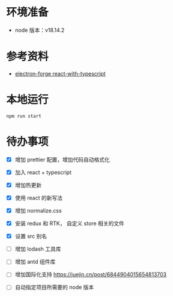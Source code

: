 # 环境准备

- node 版本：v18.14.2


# 参考资料
- [electron-forge react-with-typescript](https://www.electronforge.io/guides/framework-integration/react-with-typescript)


# 本地运行
```shell
npm run start
```

# 待办事项
- [x] 增加 prettier 配置，增加代码自动格式化
- [x] 加入 react + typescript
- [x] 增加热更新
- [x] 使用 react 的新写法
- [x] 增加 normalize.css
- [x] 安装 redux 和 RTK， 自定义 store 相关的文件
- [x] 设置 src 别名

- [ ] 增加 lodash 工具库
- [ ] 增加 antd 组件库
- [ ] 增加国际化支持 https://juejin.cn/post/6844904015654813703
- [ ] 自动指定项目所需要的 node 版本